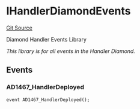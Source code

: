 # IHandlerDiamondEvents
[Git Source](https://github.com/thrackle-io/tron/blob/764000f27aa19925e60dae8d757a097eec620706/src/common/IEvents.sol)

Diamond Handler Events Library

*This library is for all events in the Handler Diamond.*


## Events
### AD1467_HandlerDeployed

```solidity
event AD1467_HandlerDeployed();
```

